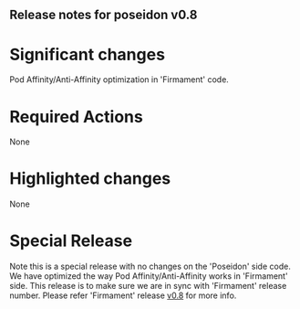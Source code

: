 ## Release notes for poseidon v0.8

# Significant changes
Pod Affinity/Anti-Affinity optimization in 'Firmament' code.


# Required Actions
None

# Highlighted changes
None

# Special Release
Note this is a special release with no changes on the 'Poseidon' side code.
We have optimized the way Pod Affinity/Anti-Affinity works in 'Firmament' side.
This release is to make sure we are in sync with 'Firmament' release number.
Please refer 'Firmament' release [v0.8](https://raw.githubusercontent.com/Huawei-PaaS/firmament/dev/docs/releases/0.8-NOTES.md) for more info. 
